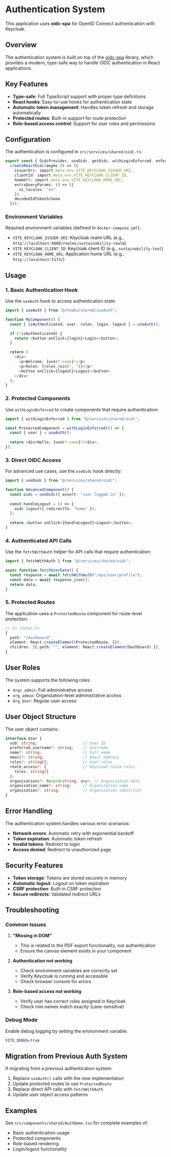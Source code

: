 # Authentication System

This application uses **oidc-spa** for OpenID Connect authentication with Keycloak.

## Overview

The authentication system is built on top of the [oidc-spa](https://docs.oidc-spa.dev/usage) library, which provides a modern, type-safe way to handle OIDC authentication in React applications.

## Key Features

- **Type-safe**: Full TypeScript support with proper type definitions
- **React hooks**: Easy-to-use hooks for authentication state
- **Automatic token management**: Handles token refresh and storage automatically
- **Protected routes**: Built-in support for route protection
- **Role-based access control**: Support for user roles and permissions

## Configuration

The authentication is configured in `src/services/shared/oidc.ts`:

```typescript
export const { OidcProvider, useOidc, getOidc, withLoginEnforced, enforceLogin } =
  createReactOidc(async () => ({
    issuerUri: import.meta.env.VITE_KEYCLOAK_ISSUER_URI,
    clientId: import.meta.env.VITE_KEYCLOAK_CLIENT_ID,
    homeUrl: import.meta.env.VITE_KEYCLOAK_HOME_URL,
    extraQueryParams: () => ({
      ui_locales: "en"
    }),
    decodedIdTokenSchema
  }));
```

### Environment Variables

Required environment variables (defined in `docker-compose.yml`):

- `VITE_KEYCLOAK_ISSUER_URI`: Keycloak realm URL (e.g., `http://localhost:8080/realms/sustainability-realm`)
- `VITE_KEYCLOAK_CLIENT_ID`: Keycloak client ID (e.g., `sustainability-tool`)
- `VITE_KEYCLOAK_HOME_URL`: Application home URL (e.g., `http://localhost:5173/`)

## Usage

### 1. Basic Authentication Hook

Use the `useAuth` hook to access authentication state:

```typescript
import { useAuth } from "@/hooks/shared/useAuth";

function MyComponent() {
  const { isAuthenticated, user, roles, login, logout } = useAuth();

  if (!isAuthenticated) {
    return <button onClick={login}>Login</button>;
  }

  return (
    <div>
      <p>Welcome, {user?.name}!</p>
      <p>Roles: {roles.join(", ")}</p>
      <button onClick={logout}>Logout</button>
    </div>
  );
}
```

### 2. Protected Components

Use `withLoginEnforced` to create components that require authentication:

```typescript
import { withLoginEnforced } from "@/services/shared/oidc";

const ProtectedComponent = withLoginEnforced(() => {
  const { user } = useAuth();
  
  return <div>Hello, {user?.name}!</div>;
});
```

### 3. Direct OIDC Access

For advanced use cases, use the `useOidc` hook directly:

```typescript
import { useOidc } from "@/services/shared/oidc";

function AdvancedComponent() {
  const oidc = useOidc({ assert: "user logged in" });
  
  const handleLogout = () => {
    oidc.logout({ redirectTo: "home" });
  };
  
  return <button onClick={handleLogout}>Logout</button>;
}
```

### 4. Authenticated API Calls

Use the `fetchWithAuth` helper for API calls that require authentication:

```typescript
import { fetchWithAuth } from "@/services/shared/oidc";

async function fetchUserData() {
  const response = await fetchWithAuth("/api/user/profile");
  const data = await response.json();
  return data;
}
```

### 5. Protected Routes

The application uses a `ProtectedRoute` component for route-level protection:

```typescript
// In routes.ts
{
  path: "/dashboard",
  element: React.createElement(ProtectedRoute, {}),
  children: [{ path: "", element: React.createElement(Dashboard) }],
}
```

## User Roles

The system supports the following roles:

- `drgv_admin`: Full administrative access
- `org_admin`: Organization-level administrative access
- `Org_User`: Regular user access

## User Object Structure

The user object contains:

```typescript
interface User {
  sub: string;                    // User ID
  preferred_username?: string;    // Username
  name?: string;                  // Full name
  email?: string;                 // Email address
  roles?: string[];               // User roles
  realm_access?: {                // Keycloak realm roles
    roles: string[]
  };
  organisations?: Record<string, any>; // Organization data
  organisation_name?: string;     // Organization name
  organisation?: string;          // Organization identifier
}
```

## Error Handling

The authentication system handles various error scenarios:

- **Network errors**: Automatic retry with exponential backoff
- **Token expiration**: Automatic token refresh
- **Invalid tokens**: Redirect to login
- **Access denied**: Redirect to unauthorized page

## Security Features

- **Token storage**: Tokens are stored securely in memory
- **Automatic logout**: Logout on token expiration
- **CSRF protection**: Built-in CSRF protection
- **Secure redirects**: Validated redirect URLs

## Troubleshooting

### Common Issues

1. **"Missing <canvas id='radar-canvas'> in DOM"**
   - This is related to the PDF export functionality, not authentication
   - Ensure the canvas element exists in your component

2. **Authentication not working**
   - Check environment variables are correctly set
   - Verify Keycloak is running and accessible
   - Check browser console for errors

3. **Role-based access not working**
   - Verify user has correct roles assigned in Keycloak
   - Check role names match exactly (case-sensitive)

### Debug Mode

Enable debug logging by setting the environment variable:

```bash
VITE_DEBUG=true
```

## Migration from Previous Auth System

If migrating from a previous authentication system:

1. Replace `useAuth()` calls with the new implementation
2. Update protected routes to use `ProtectedRoute`
3. Replace direct API calls with `fetchWithAuth`
4. Update user object access patterns

## Examples

See `src/components/shared/AuthDemo.tsx` for complete examples of:
- Basic authentication usage
- Protected components
- Role-based rendering
- Login/logout functionality 